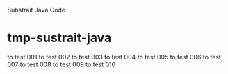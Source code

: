 Substrait Java Code
# tmp-sustrait-java

to test 001
to test 002
to test 003
to test 004
to test 005
to test 006
to test 007
to test 008
to test 009
to test 010
